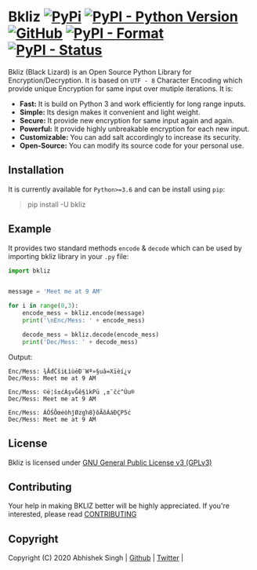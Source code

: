 # Bkliz [![PyPi](https://img.shields.io/pypi/v/bkliz)](https://pypi.org/project/bkliz) [![PyPI - Python Version](https://img.shields.io/pypi/pyversions/bkliz)](https://pypi.org/project/bkliz) [![GitHub](https://img.shields.io/github/license/singh2505/bkliz)](https://github.com/singh2505/bkliz/blob/master/LICENSE) [![PyPI - Format](https://img.shields.io/pypi/format/bkliz)](https://pypi.org/project/bkliz) [![PyPI - Status](https://img.shields.io/pypi/status/bkliz)](https://pypi.org/project/bkliz)

Bkliz (Black Lizard) is an Open Source Python Library for Encryption/Decryption.
It is based on `UTF - 8` Character Encoding which provide unique Encryption for same input over mutiple iterations. It is:

* **Fast:** It is build on Python 3 and work efficiently for long range inputs.
* **Simple:** Its design makes it convenient and light weight.
* **Secure:** It provide new encryption for same input again and again.
* **Powerful:** It provide highly unbreakable encryption for each new input.
* **Customizable:** You can add salt accordingly to increase its security.
* **Open-Source:** You can modify its source code for your personal use.

## Installation
It is currently available for `Python>=3.6` and can be install using `pip`:
> pip install -U bkliz

## Example

It provides two standard methods `encode` & `decode` which can be used by importing bkliz library in your `.py` file:
```python
import bkliz


message = 'Meet me at 9 AM'

for i in range(0,3):
    encode_mess = bkliz.encode(message)
    print('\nEnc/Mess: ' + encode_mess)

    decode_mess = bkliz.decode(encode_mess)
    print('Dec/Mess: ' + decode_mess)

```
Output:
```
Enc/Mess: ¾ĀđČšiŁìùėÐ¨Wª»§uă=Xïèí¿v
Dec/Mess: Meet me at 9 AM

Enc/Mess: ©ë¦š±ćÀşvĜê§ìkPü ,±¯čċ^Ùu®
Dec/Mess: Meet me at 9 AM

Enc/Mess: ÁÓŚÔœėòhĵØzgŉ8}õÃõÁáÐÇP5ċ
Dec/Mess: Meet me at 9 AM
```

## License

Bkliz is licensed under [GNU General Public License v3 (GPLv3)](https://github.com/singh2505/bkliz/blob/master/LICENSE)

## Contributing

Your help in making BKLIZ better will be highly appreciated. If you're interested, please read [CONTRIBUTING](https://github.com/singh2505/bkliz/blob/master/CONTRIBUTING)

## Copyright

Copyright (C) 2020 Abhishek Singh | [Github](https://github.com/singh2505) | [Twitter](https://twitter.com/real_singhaniya) |
